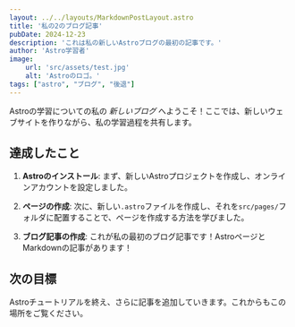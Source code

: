 ```yaml
---
layout: ../../layouts/MarkdownPostLayout.astro
title: '私の2のブログ記事'
pubDate: 2024-12-23
description: 'これは私の新しいAstroブログの最初の記事です。'
author: 'Astro学習者'
image:
    url: 'src/assets/test.jpg'
    alt: 'Astroのロゴ。'
tags: ["astro", "ブログ", "後退"]
---
```


Astroの学習についての私の _新しいブログ_ へようこそ！ここでは、新しいウェブサイトを作りながら、私の学習過程を共有します。

## 達成したこと

1. **Astroのインストール**: まず、新しいAstroプロジェクトを作成し、オンラインアカウントを設定しました。

2. **ページの作成**: 次に、新しい`.astro`ファイルを作成し、それを`src/pages/`フォルダに配置することで、ページを作成する方法を学びました。

3. **ブログ記事の作成**: これが私の最初のブログ記事です！AstroページとMarkdownの記事があります！

## 次の目標

Astroチュートリアルを終え、さらに記事を追加していきます。これからもこの場所をご覧ください。